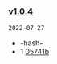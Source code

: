 ### [v1.0.4](https://github.com/compare/v1.0.2...v1.0.4)

`2022-07-27`

- -hash- [](https://github.com/commit/)
- 1 [05741b](https://github.com/commit/05741b0976338bc9807b7a2d89107edc1e50b484)

